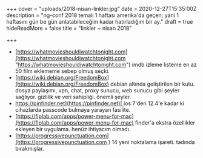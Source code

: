 +++
cover = "uploads/2018-nisan-linkler.jpg"
date = 2020-12-27T15:35:00Z
description = "ng-conf 2018 temalı 1 haftası amerika'da geçen; yani 1 haftasını gün be gün anlatabileceğim kadar hatırladığım bir ay."
draft = true
hideReadMore = false
title = "linkler ~ nisan 2018"

+++
* [https://whatmovieshouldiwatchtonight.com](https://whatmovieshouldiwatchtonight.com "https://whatmovieshouldiwatchtonight.com") imdb izleme listeme en az 50 film eklememe sebep olmuş seçki.
* [https://wiki.debian.org/FreedomBox](https://wiki.debian.org/FreedomBox) debian altında geliştirilen bir kutu. dosya paylaşımı, vpn, chat, proxy sunucu, web sunucu gibi şeyler sağlıyor. gizlilik ve veri sahipliği. önemli şeyler.
* [https://pinfinder.net](https://pinfinder.net)[ ]()ios 7'den 12.4'e kadar ki cihazlarda passcode bulmaya yarayan fasilite.
* [https://fiplab.com/apps/power-menu-for-mac](https://fiplab.com/apps/power-menu-for-mac) finder'a ekstra özellikler ekleyen bir uygulama. henüz ihtiyacım olmadı.
* [https://progressivepunctuation.com](https://progressivepunctuation.com ) 14 yeni noktalama işareti. tadında bırakmışlar.